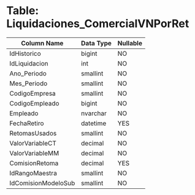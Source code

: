 # Table: Liquidaciones_ComercialVNPorRet

| Column Name | Data Type | Nullable |
|-------------|-----------|----------|
| IdHistorico | bigint | NO |
| IdLiquidacion | int | NO |
| Ano_Periodo | smallint | NO |
| Mes_Periodo | smallint | NO |
| CodigoEmpresa | smallint | NO |
| CodigoEmpleado | bigint | NO |
| Empleado | nvarchar | NO |
| FechaRetiro | datetime | YES |
| RetomasUsados | smallint | NO |
| ValorVariableCT | decimal | NO |
| ValorVariableMM | decimal | NO |
| ComisionRetoma | decimal | YES |
| IdRangoMaestra | smallint | NO |
| IdComisionModeloSub | smallint | NO |
